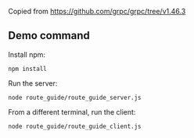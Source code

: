 Copied from https://github.com/grpc/grpc/tree/v1.46.3

## Demo command

Install npm:
```
npm install
```

Run the server:
```
node route_guide/route_guide_server.js
``` 

From a different terminal, run the client:
```
node route_guide/route_guide_client.js
``` 